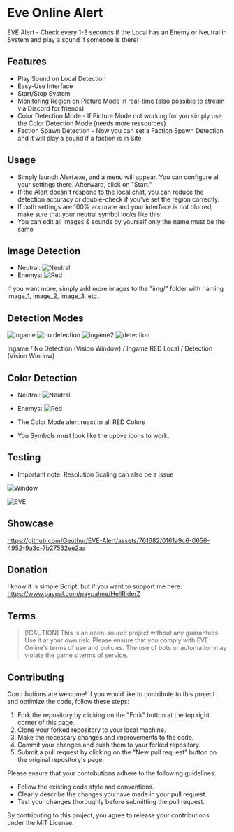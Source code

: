 # Eve Online Alert

EVE Alert - Check every 1-3 seconds if the Local has an Enemy or Neutral in System and play a sound if someone is there!

## Features

- Play Sound on Local Detection
- Easy-Use Interface
- Start/Stop System
- Monitoring Region on Picture Mode in real-time (also possible to stream via Discord for friends)
- Color Detection Mode - If Picture Mode not working for you simply use the Color Detection Mode (needs more ressources)
- Faction Spawn Detection - Now you can set a Faction Spawn Detection and it will play a sound if a faction is in Site

## Usage

- Simply launch Alert.exe, and a menu will appear. You can configure all your settings there. Afterward, click on "Start."
- If the Alert doesn't respond to the local chat, you can reduce the detection accuracy or double-check if you've set the region correctly.
- If both settings are 100% accurate and your interface is not blurred, make sure that your neutral symbol looks like this:
- You can edit all images & sounds by yourself only the name must be the same

## Image Detection

- Neutral:    ![Neutral](https://i.imgur.com/SdjoIs6.png)
- Enemys:     ![Red](https://i.imgur.com/O0VTT69.png)

If you want more, simply add more images to the "img/" folder with naming image_1, image_2, image_3, etc.

## Detection Modes

![ingame](https://github.com/Geuthur/EVE-Alert/assets/761682/78e24aec-780a-4d70-95c9-60de480dbb75)
![no detection](https://github.com/Geuthur/EVE-Alert/assets/761682/aa21ac7d-4413-40be-8c16-43d598600820)
![ingame2](https://github.com/Geuthur/EVE-Alert/assets/761682/fc097678-bb3f-4198-b186-d753c0bf5c11)
![detection](https://github.com/Geuthur/EVE-Alert/assets/761682/e1b8bc65-f647-4b32-a8b6-690bdc2d5305)

Ingame / No Detection (Vision Window) / Ingame RED Local / Detection (Vision Window)

## Color Detection

- Neutral: ![Neutral](https://i.imgur.com/L7hy58Y.png)

- Enemys:     ![Red](https://i.imgur.com/O0VTT69.png)

- The Color Mode alert react to all RED Colors

- You Symbols must look like the upove icons to work.

## Testing

- Important note: Resolution Scaling can also be a issue

![Window](https://i.imgur.com/e0X2sGM.png)

![EVE](https://i.imgur.com/08hxzIj.png)

## Showcase

https://github.com/Geuthur/EVE-Alert/assets/761682/0161a9c6-0656-4952-9a3c-7b27532ee2aa

## Donation

I know it is simple Script, but if you want to support me here:
https://www.paypal.com/paypalme/HellRiderZ

## Terms
> \[!CAUTION\]
> This is an open-source project without any guarantees. Use it at your own risk.
> Please ensure that you comply with EVE Online's terms of use and policies. The use of bots or automation may violate the game's terms of service.

## Contributing

Contributions are welcome! If you would like to contribute to this project and optimize the code, follow these steps:

1. Fork the repository by clicking on the "Fork" button at the top right corner of this page.
1. Clone your forked repository to your local machine.
1. Make the necessary changes and improvements to the code.
1. Commit your changes and push them to your forked repository.
1. Submit a pull request by clicking on the "New pull request" button on the original repository's page.

Please ensure that your contributions adhere to the following guidelines:

- Follow the existing code style and conventions.
- Clearly describe the changes you have made in your pull request.
- Test your changes thoroughly before submitting the pull request.

By contributing to this project, you agree to release your contributions under the MIT License.
